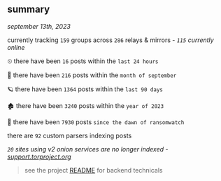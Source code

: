 
## summary
_september 13th, 2023_

currently tracking `159` groups across `286` relays & mirrors - _`115` currently online_

⏲ there have been `16` posts within the `last 24 hours`

🦈 there have been `216` posts within the `month of september`

🪐 there have been `1364` posts within the `last 90 days`

🏚 there have been `3240` posts within the `year of 2023`

🦕 there have been `7930` posts `since the dawn of ransomwatch`

there are `92` custom parsers indexing posts

_`20` sites using v2 onion services are no longer indexed - [support.torproject.org](https://support.torproject.org/onionservices/v2-deprecation/)_

> see the project [README](https://github.com/joshhighet/ransomwatch#ransomwatch--) for backend technicals
